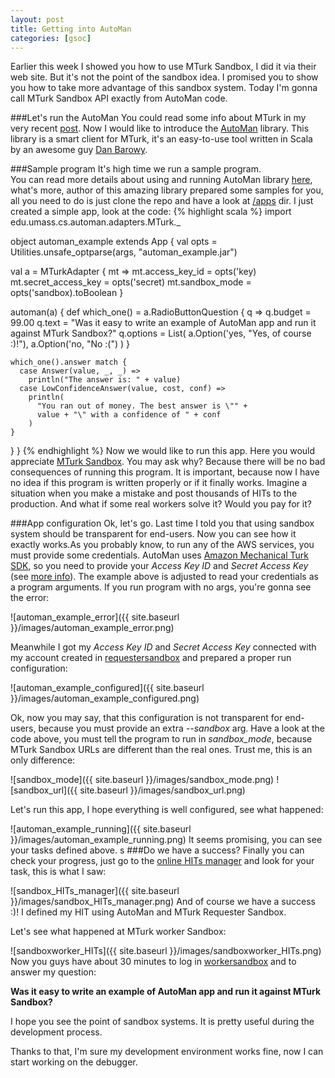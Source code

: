 ```yaml
---
layout: post
title: Getting into AutoMan
categories: [gsoc]
---
```


Earlier this week I showed you how to use MTurk Sandbox, I did it via their web site. But it's not the point of the sandbox idea. 
I promised you to show you how to take more advantage of this sandbox system. Today I'm gonna call MTurk Sandbox API exactly from
AutoMan code.

###Let's run the AutoMan
You could read some info about MTurk in my very recent [post](http://www.bartoszjanota.com/Amazon%20MTurk%20Sandbox/). 
Now I would like to introduce the [AutoMan](http://emeryberger.com/research/automan/) library.
This library is a smart client for MTurk, it's an easy-to-use tool written in Scala by an awesome guy [Dan Barowy](http://people.cs.umass.edu/~dbarowy/).

###Sample program
It's high time we run a sample program.     
You can read more details about using and running AutoMan library [here](https://github.com/dbarowy/AutoMan#using-automan-in-your-project), what's more, 
author of this amazing library prepared some samples for you, all you need to do is just clone the repo and have a look at [/apps](https://github.com/dbarowy/AutoMan/tree/master/apps) dir.
I just created a simple app, look at the code:
{% highlight scala %}
import edu.umass.cs.automan.adapters.MTurk._

object automan_example extends App {
  val opts = Utilities.unsafe_optparse(args, "automan_example.jar")

  val a = MTurkAdapter { mt =>
    mt.access_key_id = opts('key)
    mt.secret_access_key = opts('secret)
    mt.sandbox_mode = opts('sandbox).toBoolean
  }

  automan(a) {
    def which_one() = a.RadioButtonQuestion { q =>
      q.budget = 99.00
      q.text = "Was it easy to write an example of AutoMan app and run it against MTurk Sandbox?"
      q.options = List(
        a.Option('yes, "Yes, of course :)!"),
        a.Option('no, "No :(")
      )
    }

    which_one().answer match {
      case Answer(value, _, _) =>
        println("The answer is: " + value)
      case LowConfidenceAnswer(value, cost, conf) =>
        println(
          "You ran out of money. The best answer is \"" +
          value + "\" with a confidence of " + conf
        )
    }
  }
}
{% endhighlight %}
Now we would like to run this app. Here you would appreciate [MTurk Sandbox](https://requestersandbox.mturk.com). 
You may ask why? Because there will be no bad consequences of running this program.
It is important, because now I have no idea if this program is written properly or if it finally works.
Imagine a situation when you make a mistake and post thousands of HITs to the production. And what if some real workers solve it?
Would you pay for it?

###App configuration
Ok, let's go. Last time I told you that using sandbox system should be transparent for end-users.
Now you can see how it exactly works.As you probably know, to run any of the AWS services, you must provide some credentials. 
AutoMan uses [Amazon Mechanical Turk SDK](http://docs.aws.amazon.com/AWSMechTurk/latest/AWSMechanicalTurkGettingStartedGuide/Welcome.html),
so you need to provide your *Access Key ID* and *Secret Access Key* (see [more info](http://aws.amazon.com/security-credentials)).
The example above is adjusted to read your credentials as a program arguments. If you run program with no args, you're gonna see the error:

![automan_example_error]({{ site.baseurl }}/images/automan_example_error.png)

Meanwhile I got my *Access Key ID* and *Secret Access Key* connected with my account created in [requestersandbox](https://requestersandbox.mturk.com)
and prepared a proper run configuration:

![automan_example_configured]({{ site.baseurl }}/images/automan_example_configured.png)

Ok, now you may say, that this configuration is not transparent for end-users, because you must provide an extra *--sandbox* arg. 
Have a look at the code above, you must tell the program to run in *sandbox_mode*, because MTurk Sandbox URLs are different than the real ones. 
  Trust me, this is an only difference:

![sandbox_mode]({{ site.baseurl }}/images/sandbox_mode.png)
![sandbox_url]({{ site.baseurl }}/images/sandbox_url.png)

Let's run this app, I hope everything is well configured, see what happened:

![automan_example_running]({{ site.baseurl }}/images/automan_example_running.png)
It seems promising, you can see your tasks defined above.
s
###Do we have a success?
Finally you can check your progress, just go to the [online HITs manager](https://requestersandbox.mturk.com/mturk/manageHITs) and look for your task,
this is what I saw:

![sandbox_HITs_manager]({{ site.baseurl }}/images/sandbox_HITs_manager.png)
And of course we have a success :)! I defined my HIT using AutoMan and MTurk Requester Sandbox. 

Let's see what happened at MTurk worker Sandbox:

![sandboxworker_HITs]({{ site.baseurl }}/images/sandboxworker_HITs.png)
Now you guys have about 30 minutes to log in [workersandbox](https://workersandbox.mturk.com) and to answer my question:

**Was it easy to write an example of AutoMan app and run it against MTurk Sandbox?**

I hope you see the point of sandbox systems. It is pretty useful during the development process.

Thanks to that, I'm sure my development environment works fine, now I can start working on the debugger.






